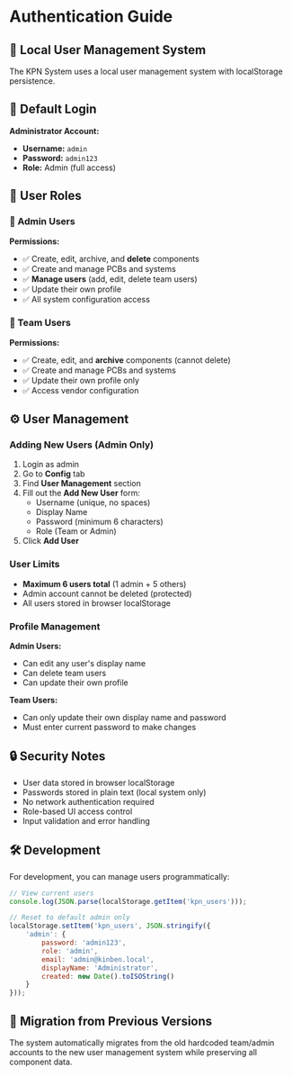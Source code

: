 # Authentication Guide

## 🔐 Local User Management System

The KPN System uses a local user management system with localStorage persistence.

## 🎯 Default Login

**Administrator Account:**
- **Username:** `admin`
- **Password:** `admin123`
- **Role:** Admin (full access)

## 👥 User Roles

### 🔧 Admin Users
**Permissions:**
- ✅ Create, edit, archive, and **delete** components
- ✅ Create and manage PCBs and systems  
- ✅ **Manage users** (add, edit, delete team users)
- ✅ Update their own profile
- ✅ All system configuration access

### 👤 Team Users  
**Permissions:**
- ✅ Create, edit, and **archive** components (cannot delete)
- ✅ Create and manage PCBs and systems
- ✅ Update their own profile only
- ✅ Access vendor configuration

## ⚙️ User Management

### Adding New Users (Admin Only)

1. Login as admin
2. Go to **Config** tab
3. Find **User Management** section
4. Fill out the **Add New User** form:
   - Username (unique, no spaces)
   - Display Name 
   - Password (minimum 6 characters)
   - Role (Team or Admin)
5. Click **Add User**

### User Limits
- **Maximum 6 users total** (1 admin + 5 others)
- Admin account cannot be deleted (protected)
- All users stored in browser localStorage

### Profile Management

**Admin Users:**
- Can edit any user's display name
- Can delete team users
- Can update their own profile

**Team Users:**
- Can only update their own display name and password
- Must enter current password to make changes

## 🔒 Security Notes

- User data stored in browser localStorage
- Passwords stored in plain text (local system only)
- No network authentication required
- Role-based UI access control
- Input validation and error handling

## 🛠️ Development

For development, you can manage users programmatically:

```javascript
// View current users
console.log(JSON.parse(localStorage.getItem('kpn_users')));

// Reset to default admin only
localStorage.setItem('kpn_users', JSON.stringify({
    'admin': { 
        password: 'admin123', 
        role: 'admin', 
        email: 'admin@kinben.local', 
        displayName: 'Administrator',
        created: new Date().toISOString()
    }
}));
```

## 🔄 Migration from Previous Versions

The system automatically migrates from the old hardcoded team/admin accounts to the new user management system while preserving all component data.